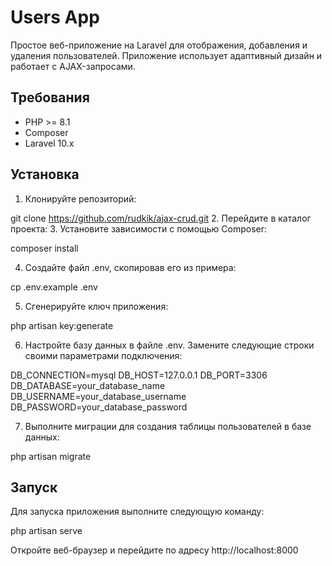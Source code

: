 # Users App

Простое веб-приложение на Laravel для отображения, добавления и удаления пользователей. Приложение использует адаптивный дизайн и работает с AJAX-запросами.

## Требования

- PHP >= 8.1
- Composer
- Laravel 10.x

## Установка

1. Клонируйте репозиторий:

git clone https://github.com/rudkik/ajax-crud.git
2. Перейдите в каталог проекта:
3. Установите зависимости с помощью Composer:

composer install

4. Создайте файл .env, скопировав его из примера:

cp .env.example .env

5. Сгенерируйте ключ приложения:

php artisan key:generate

6. Настройте базу данных в файле .env. Замените следующие строки своими параметрами подключения:

DB_CONNECTION=mysql
DB_HOST=127.0.0.1
DB_PORT=3306
DB_DATABASE=your_database_name
DB_USERNAME=your_database_username
DB_PASSWORD=your_database_password

7. Выполните миграции для создания таблицы пользователей в базе данных:

php artisan migrate

## Запуск

Для запуска приложения выполните следующую команду:

php artisan serve


Откройте веб-браузер и перейдите по адресу http://localhost:8000

